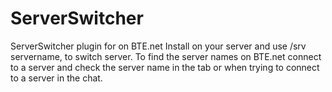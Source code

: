 # ServerSwitcher
ServerSwitcher plugin for on BTE.net
Install on your server and use /srv servername, to switch server.
To find the server names on BTE.net connect to a server and check the server name in the tab or when trying to connect to a server in the chat.
